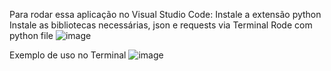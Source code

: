 Para rodar essa aplicação no Visual Studio Code:
Instale a extensão python
Instale as bibliotecas necessárias, json e requests via Terminal
Rode com python file 
![image](https://github.com/user-attachments/assets/dbf43085-e201-4de1-aee3-5eb211529ab8)

Exemplo de uso no Terminal 
![image](https://github.com/user-attachments/assets/6023e9c6-a4ce-499e-a5bf-b7270ebfe99c)
